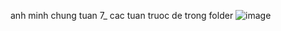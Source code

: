 anh minh chung tuan 7_ cac tuan truoc de trong folder
![image](https://github.com/user-attachments/assets/3ce20ee6-f13f-43bd-9e00-327d009813ff)

